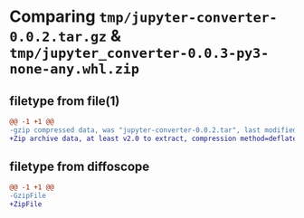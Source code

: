 # Comparing `tmp/jupyter-converter-0.0.2.tar.gz` & `tmp/jupyter_converter-0.0.3-py3-none-any.whl.zip`

## filetype from file(1)

```diff
@@ -1 +1 @@
-gzip compressed data, was "jupyter-converter-0.0.2.tar", last modified: Sat May 27 19:44:45 2023, max compression
+Zip archive data, at least v2.0 to extract, compression method=deflate
```

## filetype from diffoscope

```diff
@@ -1 +1 @@
-GzipFile
+ZipFile
```

